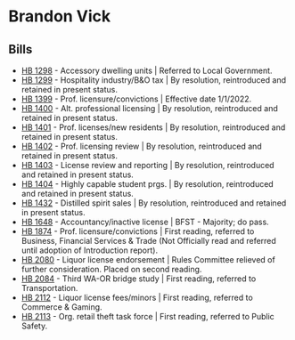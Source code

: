 # Brandon Vick
## Bills
* [HB 1298](/bill/2021-22/hb/1298/) - Accessory dwelling units | Referred to Local Government.
* [HB 1299](/bill/2021-22/hb/1299/) - Hospitality industry/B&O tax | By resolution, reintroduced and retained in present status.
* [HB 1399](/bill/2021-22/hb/1399/) - Prof. licensure/convictions | Effective date 1/1/2022.
* [HB 1400](/bill/2021-22/hb/1400/) - Alt. professional licensing | By resolution, reintroduced and retained in present status.
* [HB 1401](/bill/2021-22/hb/1401/) - Prof. licenses/new residents | By resolution, reintroduced and retained in present status.
* [HB 1402](/bill/2021-22/hb/1402/) - Prof. licensing review | By resolution, reintroduced and retained in present status.
* [HB 1403](/bill/2021-22/hb/1403/) - License review and reporting | By resolution, reintroduced and retained in present status.
* [HB 1404](/bill/2021-22/hb/1404/) - Highly capable student prgs. | By resolution, reintroduced and retained in present status.
* [HB 1432](/bill/2021-22/hb/1432/) - Distilled spirit sales | By resolution, reintroduced and retained in present status.
* [HB 1648](/bill/2021-22/hb/1648/) - Accountancy/inactive license | BFST - Majority; do pass.
* [HB 1874](/bill/2021-22/hb/1874/) - Prof. licensure/convictions | First reading, referred to Business, Financial Services & Trade (Not Officially read and referred until adoption of Introduction report).
* [HB 2080](/bill/2021-22/hb/2080/) - Liquor license endorsement | Rules Committee relieved of further consideration.  Placed on second reading.
* [HB 2084](/bill/2021-22/hb/2084/) - Third WA-OR bridge study | First reading, referred to Transportation.
* [HB 2112](/bill/2021-22/hb/2112/) - Liquor license fees/minors | First reading, referred to Commerce & Gaming.
* [HB 2113](/bill/2021-22/hb/2113/) - Org. retail theft task force | First reading, referred to Public Safety.
